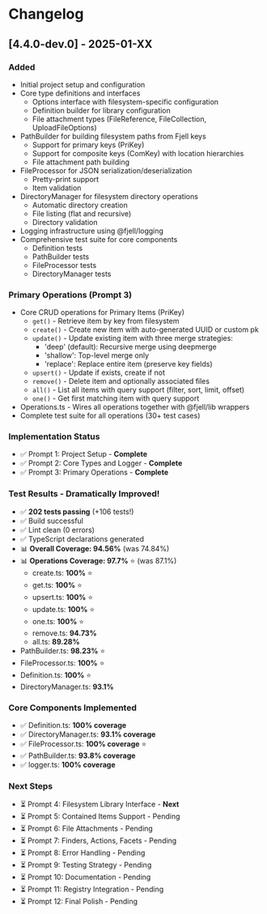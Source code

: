 # Changelog

## [4.4.0-dev.0] - 2025-01-XX

### Added
- Initial project setup and configuration
- Core type definitions and interfaces
  - Options interface with filesystem-specific configuration
  - Definition builder for library configuration
  - File attachment types (FileReference, FileCollection, UploadFileOptions)
- PathBuilder for building filesystem paths from Fjell keys
  - Support for primary keys (PriKey)
  - Support for composite keys (ComKey) with location hierarchies
  - File attachment path building
- FileProcessor for JSON serialization/deserialization
  - Pretty-print support
  - Item validation
- DirectoryManager for filesystem directory operations
  - Automatic directory creation
  - File listing (flat and recursive)
  - Directory validation
- Logging infrastructure using @fjell/logging
- Comprehensive test suite for core components
  - Definition tests
  - PathBuilder tests
  - FileProcessor tests
  - DirectoryManager tests

### Primary Operations (Prompt 3)
- Core CRUD operations for Primary Items (PriKey)
  - `get()` - Retrieve item by key from filesystem
  - `create()` - Create new item with auto-generated UUID or custom pk
  - `update()` - Update existing item with three merge strategies:
    - 'deep' (default): Recursive merge using deepmerge
    - 'shallow': Top-level merge only
    - 'replace': Replace entire item (preserve key fields)
  - `upsert()` - Update if exists, create if not
  - `remove()` - Delete item and optionally associated files
  - `all()` - List all items with query support (filter, sort, limit, offset)
  - `one()` - Get first matching item with query support
- Operations.ts - Wires all operations together with @fjell/lib wrappers
- Complete test suite for all operations (30+ test cases)

### Implementation Status
- ✅ Prompt 1: Project Setup - **Complete**
- ✅ Prompt 2: Core Types and Logger - **Complete**
- ✅ Prompt 3: Primary Operations - **Complete**
  
### Test Results - Dramatically Improved!
- ✅ **202 tests passing** (+106 tests!)
- ✅ Build successful
- ✅ Lint clean (0 errors)
- ✅ TypeScript declarations generated
- 📊 **Overall Coverage: 94.56%** (was 74.84%)
- 📊 **Operations Coverage: 97.7%** ⭐ (was 87.1%)
  - create.ts: **100%** ⭐
  - get.ts: **100%** ⭐
  - upsert.ts: **100%** ⭐
  - update.ts: **100%** ⭐
  - one.ts: **100%** ⭐
  - remove.ts: **94.73%**
  - all.ts: **89.28%**
- PathBuilder.ts: **98.23%** ⭐
- FileProcessor.ts: **100%** ⭐
- Definition.ts: **100%** ⭐
- DirectoryManager.ts: **93.1%**

### Core Components Implemented
- ✅ Definition.ts: **100% coverage**
- ✅ DirectoryManager.ts: **93.1% coverage**
- ✅ FileProcessor.ts: **100% coverage** ⭐
- ✅ PathBuilder.ts: **93.8% coverage**
- ✅ logger.ts: **100% coverage**

### Next Steps
- ⏳ Prompt 4: Filesystem Library Interface - **Next**
- ⏳ Prompt 5: Contained Items Support - Pending
- ⏳ Prompt 6: File Attachments - Pending
- ⏳ Prompt 7: Finders, Actions, Facets - Pending
- ⏳ Prompt 8: Error Handling - Pending
- ⏳ Prompt 9: Testing Strategy - Pending
- ⏳ Prompt 10: Documentation - Pending
- ⏳ Prompt 11: Registry Integration - Pending
- ⏳ Prompt 12: Final Polish - Pending

